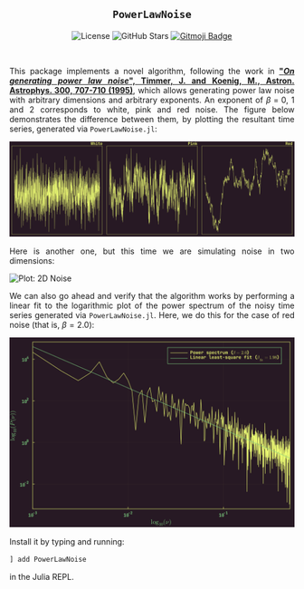 <div align="center">
<h2><code>PowerLawNoise</code></h2>

![License][license]
![GitHub Stars][stars]
[![Gitmoji Badge][gitmoji_badge]][gitmoji]

<br/>
</div>

<div align="justify">

This package implements a novel algorithm, following the work in [**"*On
generating power law noise*", Timmer, J. and Koenig, M., Astron. Astrophys. 300,
707-710 (1995)**][paper], which allows generating power law noise with arbitrary
dimensions and arbitrary exponents. An exponent of $\beta = 0$, $1$ and $2$ corresponds to
white, pink and red noise. The figure below demonstrates the difference between
them, by plotting the resultant time series, generated via `PowerLawNoise.jl`:

![Plot: 1D Noise](./assets/noise1D.png)

Here is another one, but this time we are simulating noise in two dimensions:

![Plot: 2D Noise](./assets/noise2D.png)

We can also go ahead and verify that the algorithm works by performing a linear fit to the logarithmic plot of the power spectrum of the noisy time series generated via `PowerLawNoise.jl`. Here, we do this for the case of red noise (that is, $\beta = 2.0$):

![Plot: Fitting Noise](./assets/spectrum.png)

Install it by typing and running:

```bash
] add PowerLawNoise
```

in the Julia REPL.

</div>

[gitmoji]: https://gitmoji.dev
[paper]: https://ui.adsabis.harvard.edu/abs/1995A%26A...300..707T/abstract
[stars]: https://img.shields.io/github/stars/astrogewgaw/PowerLawNoise.jl?style=for-the-badge
[gitmoji_badge]: https://img.shields.io/badge/gitmoji-%20😜%20😍-FFDD67.svg?style=for-the-badge
[license]: https://img.shields.io/github/license/astrogewgaw/PowerLawNoise.jl?style=for-the-badge
